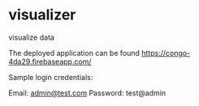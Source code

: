 # visualizer
visualize data

The deployed application can be found https://congo-4da29.firebaseapp.com/

Sample login credentials:

Email: admin@test.com
Password: test@admin
